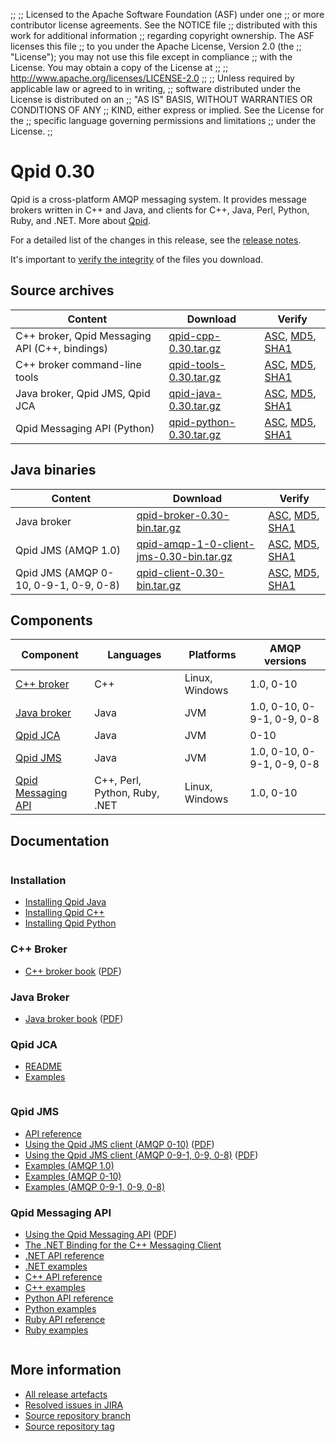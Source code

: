 ;;
;; Licensed to the Apache Software Foundation (ASF) under one
;; or more contributor license agreements.  See the NOTICE file
;; distributed with this work for additional information
;; regarding copyright ownership.  The ASF licenses this file
;; to you under the Apache License, Version 2.0 (the
;; "License"); you may not use this file except in compliance
;; with the License.  You may obtain a copy of the License at
;; 
;;   http://www.apache.org/licenses/LICENSE-2.0
;; 
;; Unless required by applicable law or agreed to in writing,
;; software distributed under the License is distributed on an
;; "AS IS" BASIS, WITHOUT WARRANTIES OR CONDITIONS OF ANY
;; KIND, either express or implied.  See the License for the
;; specific language governing permissions and limitations
;; under the License.
;;

<script type="text/javascript">
  _deferredFunctions.push(function() {
      if ("0.30" === "{{current_release}}") {
          _modifyCurrentReleaseLinks();
      }
  });
</script>

# Qpid 0.30

Qpid is a cross-platform AMQP messaging system.  It provides message
brokers written in C++ and Java, and clients for C++, Java, Perl,
Python, Ruby, and .NET.  More about [Qpid]({{site_url}}/index.html).

For a detailed list of the changes in this release, see the [release
notes](release-notes.html).

It's important to [verify the
integrity]({{site_url}}/download.html#verify-what-you-download) of the
files you download.

## Source archives

| Content | Download | Verify |
| ------- | -------- | ------ |
| C++ broker, Qpid Messaging API (C++, bindings) | [qpid-cpp-0.30.tar.gz](http://archive.apache.org/dist/qpid/0.30/qpid-cpp-0.30.tar.gz) | [ASC](http://archive.apache.org/dist/qpid/0.30/qpid-cpp-0.30.tar.gz.asc), [MD5](http://archive.apache.org/dist/qpid/0.30/qpid-cpp-0.30.tar.gz.md5), [SHA1](http://archive.apache.org/dist/qpid/0.30/qpid-cpp-0.30.tar.gz.sha1) |
| C++ broker command-line tools | [qpid-tools-0.30.tar.gz](http://archive.apache.org/dist/qpid/0.30/qpid-tools-0.30.tar.gz) | [ASC](http://archive.apache.org/dist/qpid/0.30/qpid-tools-0.30.tar.gz.asc), [MD5](http://archive.apache.org/dist/qpid/0.30/qpid-tools-0.30.tar.gz.md5), [SHA1](http://archive.apache.org/dist/qpid/0.30/qpid-tools-0.30.tar.gz.sha1) |
| Java broker, Qpid JMS, Qpid JCA | [qpid-java-0.30.tar.gz](http://archive.apache.org/dist/qpid/0.30/qpid-java-0.30.tar.gz) | [ASC](http://archive.apache.org/dist/qpid/0.30/qpid-java-0.30.tar.gz.asc), [MD5](http://archive.apache.org/dist/qpid/0.30/qpid-java-0.30.tar.gz.md5), [SHA1](http://archive.apache.org/dist/qpid/0.30/qpid-java-0.30.tar.gz.sha1) |
| Qpid Messaging API (Python) | [qpid-python-0.30.tar.gz](http://archive.apache.org/dist/qpid/0.30/qpid-python-0.30.tar.gz) | [ASC](http://archive.apache.org/dist/qpid/0.30/qpid-python-0.30.tar.gz.asc), [MD5](http://archive.apache.org/dist/qpid/0.30/qpid-python-0.30.tar.gz.md5), [SHA1](http://archive.apache.org/dist/qpid/0.30/qpid-python-0.30.tar.gz.sha1) |

## Java binaries

| Content | Download | Verify |
| ------- | -------- | ------ |
| Java broker | [qpid-broker-0.30-bin.tar.gz](http://archive.apache.org/dist/qpid/0.30/binaries/qpid-broker-0.30-bin.tar.gz) | [ASC](http://archive.apache.org/dist/qpid/0.30/binaries/qpid-broker-0.30-bin.tar.gz.asc), [MD5](http://archive.apache.org/dist/qpid/0.30/binaries/qpid-broker-0.30-bin.tar.gz.md5), [SHA1](http://archive.apache.org/dist/qpid/0.30/binaries/qpid-broker-0.30-bin.tar.gz.sha1) |
| Qpid JMS (AMQP 1.0) | [qpid-amqp-1-0-client-jms-0.30-bin.tar.gz](http://archive.apache.org/dist/qpid/0.30/binaries/qpid-amqp-1-0-client-jms-0.30-bin.tar.gz) | [ASC](http://archive.apache.org/dist/qpid/0.30/binaries/qpid-amqp-1-0-client-jms-0.30-bin.tar.gz.asc), [MD5](http://archive.apache.org/dist/qpid/0.30/binaries/qpid-amqp-1-0-client-jms-0.30-bin.tar.gz.md5), [SHA1](http://archive.apache.org/dist/qpid/0.30/binaries/qpid-amqp-1-0-client-jms-0.30-bin.tar.gz.sha1) |
| Qpid JMS (AMQP 0-10, 0-9-1, 0-9, 0-8) | [qpid-client-0.30-bin.tar.gz](http://archive.apache.org/dist/qpid/0.30/binaries/qpid-client-0.30-bin.tar.gz) | [ASC](http://archive.apache.org/dist/qpid/0.30/binaries/qpid-client-0.30-bin.tar.gz.asc), [MD5](http://archive.apache.org/dist/qpid/0.30/binaries/qpid-client-0.30-bin.tar.gz.md5), [SHA1](http://archive.apache.org/dist/qpid/0.30/binaries/qpid-client-0.30-bin.tar.gz.sha1) |

## Components

| Component | Languages | Platforms | AMQP versions |
| --------- | --------- | --------- | ------------- |
| [C++ broker]({{site_url}}/components/cpp-broker/index.html) | C++ | Linux, Windows | 1.0, 0-10 |
| [Java broker]({{site_url}}/components/java-broker/index.html) | Java | JVM | 1.0, 0-10, 0-9-1, 0-9, 0-8 |
| [Qpid JCA]({{site_url}}/components/qpid-jca/index.html) | Java | JVM | 0-10 |
| [Qpid JMS]({{site_url}}/components/jms/index.html) | Java | JVM | 1.0, 0-10, 0-9-1, 0-9, 0-8 |
| [Qpid Messaging API]({{site_url}}/components/messaging-api/index.html) | C++, Perl, Python, Ruby, .NET | Linux, Windows | 1.0, 0-10 |

## Documentation

<div class="two-column" markdown="1">
<div class="column" markdown="1">

### Installation

 - [Installing Qpid Java](java-broker/book/Java-Broker-Installation.html)
 - [Installing Qpid C++](http://svn.apache.org/repos/asf/qpid/branches/0.30/qpid/cpp/INSTALL)
 - [Installing Qpid Python](http://svn.apache.org/repos/asf/qpid/branches/0.30/qpid/python/README.txt)

### C++ Broker

 - [C++ broker book](cpp-broker/book/index.html) ([PDF](cpp-broker/cpp-broker-book.pdf))

### Java Broker

 - [Java broker book](java-broker/book/index.html) ([PDF](java-broker/java-broker-book.pdf))

### Qpid JCA

 - [README](http://svn.apache.org/repos/asf/qpid/branches/0.30/qpid/java/jca/README.txt)
 - [Examples](http://svn.apache.org/repos/asf/qpid/branches/0.30/qpid/java/jca/example/)

</div>
<div class="column" markdown="1">

### Qpid JMS

 - [API reference](http://docs.oracle.com/javaee/1.4/api/javax/jms/package-summary.html)
 - [Using the Qpid JMS client (AMQP 0-10)](programming/book/QpidJMS.html) ([PDF](programming/programming-book.pdf))
 - [Using the Qpid JMS client (AMQP 0-9-1, 0-9, 0-8)](jms-client-0-8/book/index.html) ([PDF](jms-client-0-8/jms_client08-book.pdf))
 - [Examples (AMQP 1.0)](http://svn.apache.org/repos/asf/qpid/branches/0.30/qpid/java/amqp-1-0-client-jms/example)
 - [Examples (AMQP 0-10)](qpid-jms/examples/index.html)
 - [Examples (AMQP 0-9-1, 0-9, 0-8)](jms-client-0-8/book/JMS-Client-0-8-Examples.html)

### Qpid Messaging API

 - [Using the Qpid Messaging API](programming/book/ch02.html) ([PDF](programming/programming-book.pdf))
 - [The .NET Binding for the C++ Messaging Client](programming/book/ch05.html)
 - [.NET API reference](messaging-api/dotnet/api/index.html)
 - [.NET examples](messaging-api/dotnet/examples/index.html)
 - [C++ API reference](messaging-api/cpp/api/index.html)
 - [C++ examples](messaging-api/cpp/examples/index.html)
 - [Python API reference](messaging-api/python/api/index.html)
 - [Python examples](messaging-api/python/examples/index.html)
 - [Ruby API reference](messaging-api/ruby/api/index.html)
 - [Ruby examples](messaging-api/ruby/examples/index.html)

</div>
</div>

## More information

 - [All release artefacts](http://archive.apache.org/dist/qpid/0.30)
 - [Resolved issues in JIRA](https://issues.apache.org/jira/issues/?jql=project+%3D+QPID+AND+fixVersion+in+%28%270.29%27%2C+%270.30%27%29+ORDER+BY+priority+DESC)
 - [Source repository branch](http://svn.apache.org/repos/asf/qpid/branches/0.30)
 - [Source repository tag](http://svn.apache.org/repos/asf/qpid/tags/0.30)